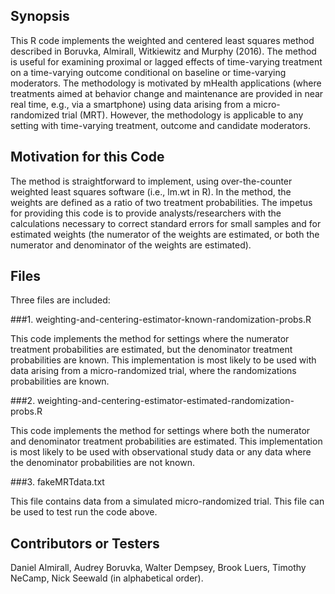 ## Synopsis

This R code implements the weighted and centered least squares method described in Boruvka, Almirall, Witkiewitz and Murphy (2016). The method is useful for examining proximal or lagged effects of time-varying treatment on a time-varying outcome conditional on baseline or time-varying moderators. The methodology is motivated by mHealth applications (where treatments aimed at behavior change and maintenance are provided in near real time, e.g., via a smartphone) using data arising from a micro-randomized trial (MRT). However, the methodology is applicable to any setting with time-varying treatment, outcome and candidate moderators.

## Motivation for this Code

The method is straightforward to implement, using over-the-counter weighted least squares software (i.e., lm.wt in R).  In the method, the weights are defined as a ratio of two treatment probabilities. The impetus for providing this code is to provide analysts/researchers with the calculations necessary to correct standard errors for small samples and for estimated weights (the numerator of the weights are estimated, or both the numerator and denominator of the weights are estimated).

## Files

Three files are included:

###1. weighting-and-centering-estimator-known-randomization-probs.R

This code implements the method for settings where the numerator treatment probabilities are estimated, but the denominator treatment probabilities are known.  This implementation is most likely to be used with data arising from a micro-randomized trial, where the randomizations probabilities are known.

###2. weighting-and-centering-estimator-estimated-randomization-probs.R

This code implements the method for settings where both the numerator and denominator treatment probabilities are estimated.  This implementation is most likely to be used with observational study data or any data where the denominator probabilities are not known.

###3. fakeMRTdata.txt

This file contains data from a simulated micro-randomized trial. This file can be used to test run the code above.

## Contributors or Testers

Daniel Almirall, Audrey Boruvka, Walter Dempsey, Brook Luers, Timothy NeCamp, Nick Seewald (in alphabetical order).

